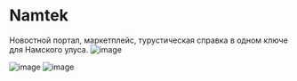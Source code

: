 # Namtek
Новостной портал, маркетплейс, турустическая справка в одном ключе для Намского улуса.
![image](https://user-images.githubusercontent.com/50858440/220211235-2b49982f-763a-441a-9d38-927463f6d048.png)

![image](https://user-images.githubusercontent.com/50858440/220210624-b9f84257-942c-4790-9575-370c53f206d5.png)
![image](https://user-images.githubusercontent.com/50858440/220210637-90a14004-cd82-400c-87e5-e63efec24bd1.png)

